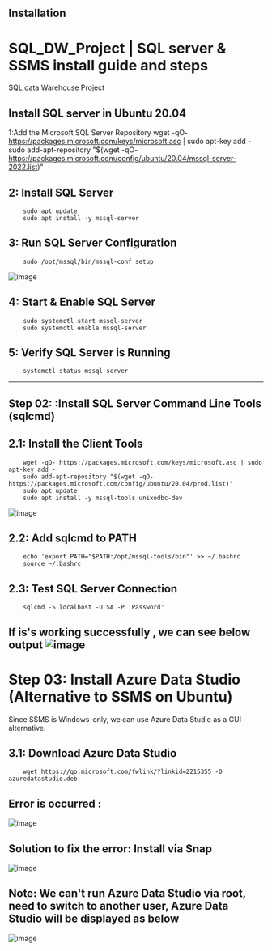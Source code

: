 ## Installation 
# SQL_DW_Project | SQL server & SSMS install guide and steps 
SQL data Warehouse Project 

## Install SQL server in Ubuntu 20.04 


1:Add the Microsoft SQL Server Repository
        wget -qO- https://packages.microsoft.com/keys/microsoft.asc | sudo apt-key add -
        sudo add-apt-repository "$(wget -qO- https://packages.microsoft.com/config/ubuntu/20.04/mssql-server-2022.list)"
    
## 2: Install SQL Server
        sudo apt update
        sudo apt install -y mssql-server
    
## 3: Run SQL Server Configuration
        sudo /opt/mssql/bin/mssql-conf setup
![image](https://github.com/user-attachments/assets/098e5fe8-35e3-4f74-b136-a500c714cea5)


        
## 4: Start & Enable SQL Server
        sudo systemctl start mssql-server
        sudo systemctl enable mssql-server
    
## 5: Verify SQL Server is Running
        systemctl status mssql-server
--------------------------------------------------

## Step 02: :Install SQL Server Command Line Tools (sqlcmd)

## 2.1: Install the Client Tools
        wget -qO- https://packages.microsoft.com/keys/microsoft.asc | sudo apt-key add -
        sudo add-apt-repository "$(wget -qO- https://packages.microsoft.com/config/ubuntu/20.04/prod.list)"
        sudo apt update
        sudo apt install -y mssql-tools unixodbc-dev
![image](https://github.com/user-attachments/assets/54767921-a48c-47e2-9923-309b336a306f)

## 2.2: Add sqlcmd to PATH
        echo 'export PATH="$PATH:/opt/mssql-tools/bin"' >> ~/.bashrc
        source ~/.bashrc
## 2.3: Test SQL Server Connection
        sqlcmd -S localhost -U SA -P 'Password'

If is's working successfully , we can see below output 
![image](https://github.com/user-attachments/assets/00045311-041a-4053-90d9-e5272a7d1209)
--------------------
# Step 03: Install Azure Data Studio (Alternative to SSMS on Ubuntu) 
  Since SSMS is Windows-only, we can use Azure Data Studio as a GUI alternative.

## 3.1: Download Azure Data Studio
        wget https://go.microsoft.com/fwlink/?linkid=2215355 -O azuredatastudio.deb

## Error is occurred : 
   ![image](https://github.com/user-attachments/assets/0e1faec2-8ca1-410f-b19a-371f8bcadae2)

## Solution to fix the error: Install via Snap 
![image](https://github.com/user-attachments/assets/ec1909b8-d8e3-4780-a894-7b83c612d418)

## Note: We can't run Azure Data Studio via root, need to switch to another user, Azure Data Studio will be displayed as below 
![image](https://github.com/user-attachments/assets/6daa2b7d-73be-4964-9e03-ece1a58f83eb)


        
